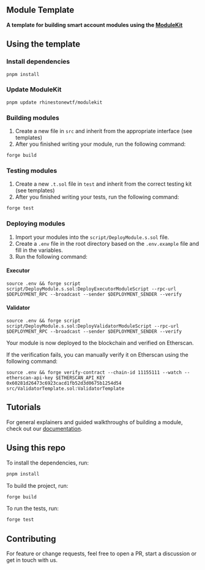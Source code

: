 ## Module Template

**A template for building smart account modules using the [ModuleKit](https://github.com/rhinestonewtf/modulekit)**

## Using the template

### Install dependencies

```shell
pnpm install
```

### Update ModuleKit

```shell
pnpm update rhinestonewtf/modulekit
```

### Building modules

1. Create a new file in `src` and inherit from the appropriate interface (see templates)
2. After you finished writing your module, run the following command:

```shell
forge build
```

### Testing modules

1. Create a new `.t.sol` file in `test` and inherit from the correct testing kit (see templates)
2. After you finished writing your tests, run the following command:

```shell
forge test
```

### Deploying modules

1. Import your modules into the `script/DeployModule.s.sol` file.
2. Create a `.env` file in the root directory based on the `.env.example` file and fill in the variables.
3. Run the following command:

#### Executor

```shell
source .env && forge script script/DeployModule.s.sol:DeployExecutorModuleScript --rpc-url $DEPLOYMENT_RPC --broadcast --sender $DEPLOYMENT_SENDER --verify
```

#### Validator

```shell
source .env && forge script script/DeployModule.s.sol:DeployValidatorModuleScript --rpc-url $DEPLOYMENT_RPC --broadcast --sender $DEPLOYMENT_SENDER --verify
```

Your module is now deployed to the blockchain and verified on Etherscan.

If the verification fails, you can manually verify it on Etherscan using the following command:

```shell
source .env && forge verify-contract --chain-id 11155111 --watch --etherscan-api-key $ETHERSCAN_API_KEY 0x60281d26473c6923cacd1fb52d3d0675b1254d54 src/ValidatorTemplate.sol:ValidatorTemplate
```

## Tutorials

For general explainers and guided walkthroughs of building a module, check out our [documentation](https://docs.rhinestone.wtf/modulekit).

## Using this repo

To install the dependencies, run:

```bash
pnpm install
```

To build the project, run:

```bash
forge build
```

To run the tests, run:

```bash
forge test
```

## Contributing

For feature or change requests, feel free to open a PR, start a discussion or get in touch with us.

